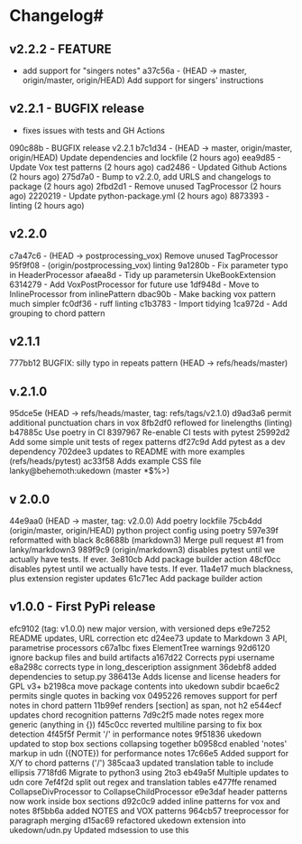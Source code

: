 # Changelog#

## v2.2.2 - FEATURE
- add support for "singers notes"
a37c56a - (HEAD -> master, origin/master, origin/HEAD) Add support for singers' instructions

## v2.2.1 - BUGFIX release

- fixes issues with tests and GH Actions

090c88b - BUGFIX release v2.2.1
b7c1d34 - (HEAD -> master, origin/master, origin/HEAD) Update dependencies and lockfile (2 hours ago) <Stuart Sears>
eea9d85 - Update Vox test patterns (2 hours ago) <Stuart Sears>
cad2486 - Updated Github Actions (2 hours ago) <Stuart Sears>
275d7a0 - Bump to v2.2.0, add URLS and changelogs to package (2 hours ago) <Stuart Sears>
2fbd2d1 - Remove unused TagProcessor (2 hours ago) <Stuart Sears>
2220219 - Update python-package.yml (2 hours ago) <Stuart Sears>
8873393 - linting (2 hours ago) <Stuart Sears>


## v2.2.0
c7a47c6 - (HEAD -> postprocessing_vox) Remove unused TagProcessor
95f9f08 - (origin/postprocessing_vox) linting
9a1280b - Fix parameter typo in HeaderProcessor
afaea8d - Tidy up parametersin UkeBookExtension
6314279 - Add VoxPostProcessor for future use
1df948d - Move to InlineProcessor from inlinePattern
dbac90b - Make backing vox pattern much simpler
fc0df36 - ruff linting
c1b3783 - Import tidying
1ca972d - Add grouping to chord pattern


## v2.1.1
777bb12 BUGFIX: silly typo in repeats pattern   (HEAD -> refs/heads/master)

## v.2.1.0
95dce5e  (HEAD -> refs/heads/master, tag: refs/tags/v2.1.0)
d9ad3a6 permit additional punctuation chars in vox
8fb2df0 reflowed for linelengths (linting)
b47885c Use poetry in CI
8397967 Re-enable CI tests with pytest
25992d2 Add some simple unit tests of regex patterns
df27c9d Add pytest as a dev dependency
702dee3 updates to README with more examples   (refs/heads/pytest)
ac33f58 Adds example CSS file  lanky@behemoth:ukedown (master *$%>)

## v 2.0.0
44e9aa0 (HEAD -> master, tag: v2.0.0) Add poetry lockfile
75cb4dd (origin/master, origin/HEAD) python project config using poetry
597e39f reformatted with black
8c8688b (markdown3) Merge pull request #1 from lanky/markdown3
989f9c9 (origin/markdown3) disables pytest until we actually have tests. If ever.
3e810cb Add package builder action
48cf0cc disables pytest until we actually have tests. If ever.
11a4e17 much blackness, plus extension register updates
61c71ec Add package builder action

## v1.0.0 - First PyPi release
efc9102 (tag: v1.0.0) new major version, with versioned deps
e9e7252 README updates, URL correction etc
d24ee73 update to Markdown 3 API, parametrise processors
c67a1bc fixes ElementTree warnings
92d6120 ignore backup files and build artifacts
a167d22 Corrects pypi username
e8a298c corrects type in long_desceription assignment
36debf8 added dependencies to setup.py
386413e Adds license and license headers for GPL v3+
b2198ca move package contents into ukedown subdir
bcae6c2 permits single quotes in backing vox
0495226 removes support for perf notes in chord pattern
11b99ef renders [section] as span, not h2
e544ecf updates chord recognition patterns
7d9c2f5 made notes regex more generic (anything in {})
f45c0cc reverted multiline parsing to fix box detection
4f45f5f Permit '/' in performance notes
9f51836 ukedown updated to stop box sections collapsing together
b0958cd enabled 'notes' markup in udn ({NOTE}) for performance notes
17c66e5 Added support for X/Y to chord patterns ('/')
385caa3 updated translation table to include ellipsis
7718fd6 Migrate to  python3 using 2to3
eb49a5f Multiple updates to udn core
7ef4f2d split out regex and translation tables
e477ffe renamed CollapseDivProcessor to CollapseChildProcessor
e9e3daf header patterns now work inside box sections
d92c0c9 added inline patterns for vox and notes
8f5bb6a added NOTES and VOX patterns
964cb57 treeprocessor for paragraph merging
d15ac69 refactored ukedown extension into ukedown/udn.py Updated mdsession to use this

